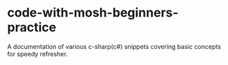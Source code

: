 # code-with-mosh-beginners-practice

A documentation of various c-sharp(c#) snippets covering basic concepts for speedy refresher.
